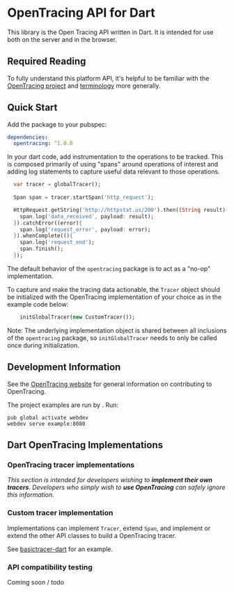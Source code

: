 # OpenTracing API for Dart

This library is the Open Tracing API written in Dart. It is intended for use both on the server and in the browser.

## Required Reading

To fully understand this platform API, it's helpful to be familiar with the [OpenTracing project](http://opentracing.io) and
[terminology](http://opentracing.io/spec/) more generally.

## Quick Start

Add the package to your pubspec:

```yaml
dependencies:
  opentracing: ^1.0.0
```

In your dart code, add instrumentation to the operations to be tracked. This is composed primarily of using "spans" around operations of interest and adding log statements to capture useful data relevant to those operations.

```dart
  var tracer = globalTracer();
  
  Span span = tracer.startSpan('http_request');

  HttpRequest.getString('http://httpstat.us/200').then((String result){
    span.log('data_received', payload: result);
  }).catchError((error){
    span.log('request_error', payload: error);
  }).whenComplete((){
    span.log('request_end');
    span.finish();
  });
```

The default behavior of the `opentracing` package is to act as a "no-op" implementation.

To capture and make the tracing data actionable, the `Tracer` object should be initialized with the OpenTracing implementation of your choice as in the example code below:

```dart
    initGlobalTracer(new CustomTracer());
```

Note: The underlying implementation object is shared between all inclusions of the `opentracing` package, so `initGlobalTracer` needs to only be called once during initialization.

## Development Information

See the [OpenTracing website](http://opentracing.io/) for general information on contributing to OpenTracing.

The project examples are run by . Run:
```shell
pub global activate webdev
webdev serve example:8080
```


## Dart OpenTracing Implementations

### OpenTracing tracer implementations

*This section is intended for developers wishing to* ***implement their own tracers***. *Developers who simply wish to* ***use OpenTracing*** *can safely ignore this information.*

### Custom tracer implementation

Implementations can implement `Tracer`, extend `Span`, and implement or extend the other API classes to build a OpenTracing tracer.

See [basictracer-dart](https://github.com/Workiva/basictracer-dart) for an example.

### API compatibility testing

Coming soon / todo

